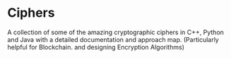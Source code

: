 # Ciphers
A collection of some of the amazing cryptographic ciphers in C++, Python and Java with a detailed documentation and approach map. (Particularly helpful for Blockchain. and designing Encryption Algorithms)
